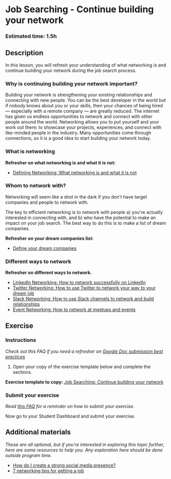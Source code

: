 # Job Searching - Continue building your network

### Estimated time: 1.5h

## Description

In this lesson, you will refresh your understanding of what networking is and continue building your network during the job search process.  

### Why is continuing building your network important?

Building your network is strengthening your existing relationships and connecting with new people. You can be the best developer in the world but if nobody knows about you or your skills, then your chances of being hired — especially with a remote company — are greatly reduced. The internet has given us endless opportunities to network and connect with other people around the world. Networking allows you to put yourself and your work out there: to showcase your projects, experiences, and connect with like-minded people in the industry. Many opportunities come through connections, so it is a good idea to start building your network today. 

### What is networking

**Refresher on what networking is and what it is not:** 

- [Defining Networking: What networking is and what it is not](https://github.com/microverseinc/curriculum-professional-skills/blob/main/community/defining-networking-what-networking-is-and-what-it-is-not.md)

### Whom to network with?

Networking will seem like a shot in the dark if you don't have target companies and people to network with. 

The key to efficient networking is to network with people a) you're actually interested in connecting with, and b) who have the potential to make an impact on your job search. The best way to do this is to make a list of dream companies.

**Refresher on your dream companies list:** 

- [Define your dream companies](https://github.com/microverseinc/curriculum-professional-skills/blob/main/job-search/define-your-dream-companies.md)

### Different ways to network

**Refresher on different ways to network.** 

- [LinkedIn Networking: How to network successfully on LinkedIn](https://microverse.zendesk.com/hc/en-us/articles/360050721094-How-can-I-network-successfully-on-LinkedIn-)
- [Twitter Networking: How to use Twitter to network your way to your dream job](https://microverse.zendesk.com/hc/en-us/articles/360053070313)
- [Slack Networking: How to use Slack channels to network and build relationships](https://microverse.zendesk.com/hc/en-us/articles/360051489133)
- [Event Networking: How to network at meetups and events](https://microverse.zendesk.com/hc/en-us/articles/1500003242702)

## Exercise

### Instructions

*Check out this FAQ if you need a refresher on [Google Doc submission best practices](https://microverse.zendesk.com/hc/en-us/articles/360063156813)*

1. Open your copy of the exercise template below and complete the sections.  

**Exercise template to copy:** [Job Searching: Continue building your network](https://docs.google.com/document/d/12UJLx0iJYSyENzM6-GICVsvmRxCZ3YqaWmqvi2xPaXo/edit#)

### Submit your exercise

*Read [this FAQ](https://microverse.zendesk.com/hc/en-us/articles/360061344234) for a reminder on how to submit your exercise.* 

Now go to your Student Dashboard and submit your exercise.

## Additional materials

*These are all optional, but if you're interested in exploring this topic further, here are some resources to help you. Any exploration here should be done outside program time.*

- [How do I create a strong social media presence?](https://microverse.zendesk.com/hc/en-us/articles/360049910314-How-do-I-create-a-strong-social-media-presence-)
- [7 networking tips for getting a job](https://www.indeed.com/career-advice/finding-a-job/how-to-network-for-a-job)
